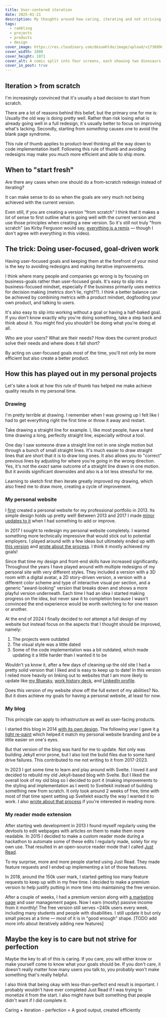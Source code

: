 ```yaml
---
title: User-centered iteration
date: 2025-01-21
description: My thoughts around how caring, iterating and not striving for perfection leads to great results.
tags:
  - rambling
  - projects
  - products
  - design
cover_image: https://res.cloudinary.com/desumhldo/image/upload/v1736996846/focus_vgy19d.jpg
cover_width: 1080
cover_height: 1071
cover_alt: A comic split into four screens, each showing two dinosaurs. In the first there's a title of "brain" and a the first dinosaur says "focus on what's important." In the second the title says "depression" and the first dinosaur says "nothing is important." In the third the title says "anxiety" and the dinosaur says "everything is important". In the fourth the title says ADHD and the dinosaur says "what is focus?".
cover_in_post: true
---
```


## Iteration > from scratch

I'm increasingly convinced that it's usually a bad decision to start from scratch.

There are a lot of reasons behind this belief, but the primary one for me is: Usually the old way is doing pretty well. Rather than risk losing what is already going well in a full redesign, it's usually better to focus on improving what's lacking. Secondly, starting from _something_ causes one to avoid the blank page syndrome.

This rule of thumb applies to product-level thinking all the way down to code implementation itself. Following this rule of thumb and avoiding redesigns may make you much more efficient and able to ship more.

<span class="excerpt_marker"></span>

## When to "start fresh"

Are there any cases when one should do a from-scratch redesign instead of iterating?

It can make sense to do so when the goals are very much not being achieved with the current version.

Even still, if you are creating a version "from scratch" I think that it makes a _lot_ of sense to first outline what is going well with the current version and use those principles when creating a new version. So it's still not truly "from scratch" (as Kirby Ferguson would say, [everything is a remix](https://www.youtube.com/watch?v=X9RYuvPCQUA) — though I don't agree with everything in this video).

## The trick: Doing user-focused, goal-driven work

Having user-focused goals and keeping them at the forefront of your mind is the key to avoiding redesigns and making iterative improvements.

I think where many people and companies go wrong is by focusing on business-goals rather than user-focused goals. It's easy to slip into a business-focused mindset, especially if the business primarily uses metrics for decision making (metrics don't lie, right??). I think a better balance can be achieved by combining metrics with a product mindset, dogfooding your own product, and talking to users.

It's also easy to slip into working without a goal or having a half-baked goal. If you don't know exactly why you're doing something, take a step back and think about it. You might find you shouldn't be doing what you're doing at all.

Who are your users? What are their needs? How does the current product solve their needs and where does it fall short?

By acting on user-focused goals most of the time, you'll not only be more efficient but also create a better product.

## How this has played out in my personal projects

Let's take a look at how this rule of thumb has helped me make achieve quality results in my personal time.

### Drawing

I'm pretty terrible at drawing. I remember when I was growing up I felt like I had to get everything right the first time or throw it away and restart.

Take drawing a straight line for example. I, like most people, have a hard time drawing a long, perfectly straight line, especially without a tool.

One day I saw someone draw a straight line not in one single motion but through a bunch of small straight lines. It's much easier to draw straight lines that are short that it is to draw long ones. It also allows you to "correct" previous lines by adjusting for where you're going in the wrong direction. Yes, it's not the _exact_ same outcome of a straight line drawn in one motion. But it avoids significant downsides and also is a lot less stressful for me.

Learning to sketch first then iterate greatly improved my drawing, which also freed me to draw more, creating a cycle of improvement.

### My personal website

I [first](https://web.archive.org/web/20131004134705/http://zachsaucier.com/) created a personal website for my professional portfolio in 2013. Its simple design holds up pretty well! Between 2013 and 2017 I made [minor updates to it](https://web.archive.org/web/20161007032655/http://zachsaucier.com/) when I had something to add or improve.

In 2017 I sought to redesign my personal website completely. I wanted something more technically impressive that would stick out to potential employers. I played around with a few ideas but ultimately ended up with [this version](https://web.archive.org/web/20171005053121/https://zachsaucier.com/) and [wrote about the process](/blog/site-redesign-2017/). I think it mostly achieved my goals!

Since that time my design and front-end skills have increased significantly. Throughout the years I have played around with multiple redesigns of my personal site with very different styles. They included a version with a 3D room with a digital avatar, a 2D story-driven version, a version with a different color scheme and type of interactive visual per section, and a generic "award-looking" version that breaks down and shows a more playful version underneath. Each time I had an idea I started making progress on the idea, but never saw it to completion because I wasn't convinced the end experience would be worth switching to for one reason or another.

At the end of 2024 I finally decided to _not_ attempt a full design of my website but instead focus on the aspects that I thought should be improved, namely:

1. The projects were outdated
2. The visual style was a little dated
3. Some of the code implementation was a bit outdated, which made updating it a little harder than I wanted it to be

Wouldn't ya know it, after a few days of cleaning up the old site I had a pretty solid version that I liked and is easy to keep up to date! In this version I relied more heavily on linking out to websites that I am more likely to update like [my Bluesky](https://bsky.app/profile/zachsaucier.com), [work history deck](https://www.figma.com/deck/K4Z77gNLmWb6ADFMOA6UU5), and [LinkedIn profile](https://www.linkedin.com/in/zach-saucier-051aa171/).

Does this version of my website show off the full extent of my abilities? No. But it does achieve my goals for having a personal website, at least for now.

### My blog

This principle can apply to infrastructure as well as user-facing products.

I started this blog in 2014 [with its own design](https://web.archive.org/web/20140624003209/zachsaucier.com/blog). The following year I gave it [a light re-paint](https://web.archive.org/web/20150614052602/http://zachsaucier.com/blog/) which helped it match my personal website branding and be a little easier on one's eyes.

But that version of the blog was hard for me to update. Not only was building Jekyll error prone, but I also lost the build files due to some hard drive failures. This contributed to me not writing to it from 2017-2023.

In 2023 I got some time to learn and play around with Svelte. I loved it and decided to rebuild my old Jekyll-based blog with Svelte. But I liked the overall look of my old blog so I decided to port it (making improvements to the styling and implementation as I went) to Sveltekit instead of building something new from scratch. It only took around 2 weeks of free, time with most of that time spent setting up Sveltekit exactly the way I wanted it to work. I also [wrote about that process](/blog/blog-refresh-2023/) if you're interested in reading more.

### My reader mode extension

After starting web development in 2013 I found myself regularly using the devtools to edit webpages with articles on them to make them more readable. In 2015 I decided to make a custom reader mode during a hackathon to automate some of these edits I regularly made, solely for my own use. That resulted in an open-source reader mode that I called [Just Read](https://github.com/ZachSaucier/Just-Read/).

To my surprise, more and more people started using Just Read. They made feature requests and I ended up implementing a lot of those features.

In 2018, around the 150k user mark, I started getting too many feature requests to keep up with in my free time. I decided to make a premium version to help justify putting in more time into maintaining the free version.

After a couple of weeks, I had a premium version along with [a marketing page](https://justread.link/) and user management pages. Now I earn (mostly) passive income from it monthly! The free version still serves ~240k users every week, including many students and people with disabilities. I still update it but only small pieces at a time — most of it is in "good enough" shape. [TODO add more info about iteratively adding new features]

## Maybe the key is to care but not strive for perfection

Maybe the key to all of this is caring. If you care, you will either know or make yourself come to know what your goals should be. If you don't care, it doesn't really matter how many users you talk to, you probably won't make something that's really helpful.

I also think that being okay with less-than-perfect end result is important. I probably wouldn't have ever completed Just Read if I was trying to monetize it from the start. I also might have built something that people didn't want if I did complete it.

Caring + iteration - perfection = A good output, created efficiently
